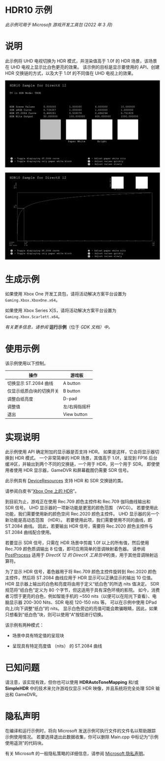 # HDR10 示例

*此示例可用于 Microsoft 游戏开发工具包 (2022 年 3 月)*

# 说明

此示例将 UHD 电视切换为 HDR 模式，并渲染值高于 1.0f 的 HDR 场景，该场景在 UHD 电视上显示比白色更亮的效果。 该示例的目标是显示要使用的 API、创建 HDR 交换链的方式，以及大于 1.0f 的不同值在 UHD 电视上的效果。

![A picture containing timeline Description automatically generated](./media/image1.png)

![Text Description automatically generated](./media/image2.png)

# 生成示例

如果使用 Xbox One 开发工具包，请将活动解决方案平台设置为 `Gaming.Xbox.XboxOne.x64`。

如果使用 Xbox Series X|S，请将活动解决方案平台设置为 `Gaming.Xbox.Scarlett.x64`。

*有关更多信息，请参阅*&nbsp;__运行示例__（位于 *GDK&nbsp;文档）中。*

# 使用示例

该示例使用以下控制。

| 操作 | 游戏板 |
|---|---|
| 切换显示 ST.2084 曲线 | A button |
| 仅显示纸质白块的切换开关 | B button |
| 调整白纸亮度 | D-pad |
| 调整值 | 左/右拇指摇杆 |
| 退出 | View button |

# 实现说明

此示例使用 API 确定附加的显示器是否支持 HDR。 如果是这样，它会将显示器切换到 HDR 模式。 一个非常简单的 HDR 场景，其值高于 1.0f，呈现到 FP16 后台缓冲区，并输出到两个不同的交换链，一个用于 HDR，另一个用于 SDR。 即使使用者使用 HDR 显示器，GameDVR 和屏幕截图仍需要 SDR 信号。

此示例具有
[DeviceResources](https://github.com/Microsoft/DirectXTK12/wiki/DeviceResources)
支持 HDR 和 SDR 交换链的类。

请参阅白皮书&ldquo;[Xbox One 上的 HDR](http://aka.ms/hdr-on-xbox-one)&rdquo;。

到目前为止，游戏正在使用 Rec.709 颜色主控件和 Rec.709 伽玛曲线输出和 SDR 信号。 UHD 显示器的一项新功能是更宽的颜色范围 （WCG）。 若要使用此功能，我们需要使用新的颜色空间 Rec.2020 颜色主控件。 UHD 显示器的另一个新功能是高动态范围 （HDR）。 若要使用此项，我们需要使用不同的曲线，即 ST.2084 曲线。 因此，若要输出 HDR 信号，需要将 Rec.2020 颜色主控件与 ST.2084 曲线配合使用。

若要显示 SDR 信号，只需在 HDR 场景中剪裁 1.0f 以上的所有值，然后使用 Rec.709 颜色质调输出 8 位值，即可应用简单的音调映射着色器。 请参阅
[PostProcess](https://github.com/Microsoft/DirectXTK12/wiki/PostProcess)
适用于 *DirectX 12 的 DirectX 工具包中*的类，用于其他音调映射运算符。

为了显示 HDR 信号，着色器用于将 Rec.709 颜色主控件旋转到 Rec.2020 颜色主控件，然后将 ST.2084 曲线应用于 HDR 显示可以正确显示的输出 10 位值。 HDR 显示器上输出的白色和亮度将由用于定义&ldquo;纸白色&rdquo;的所选 nits 值决定。 SDR 规范将&ldquo;纸白色&rdquo;定义为 80 个字节，但这适用于具有深色环境的影院。 如今，消费者习惯于更亮的白色，例如智能手机的 \~550 nits（以便可以在阳光下查看）、电脑显示器 200-300 Nits、SDR 电视 120-150 nits 等。 可以在示例中使用 DPad 向上/向下调整&ldquo;纸白&rdquo;的 nits。 显示白色旁边的亮值可能会欺骗眼睛，因此，如果只想看到&ldquo;纸白色&rdquo;块，则可以使用&ldquo;A&rdquo;按钮进行切换。

该示例有两种模式：

- 场景中具有特定值的呈现块

- 呈现具有特定亮度值 （nits） 的 ST.2084 曲线

# 已知问题

请注意，该实现有效，但你也可以使用 **HDRAutoToneMapping** 和/或 **SimpleHDR** 中的技术来允许游戏仅显示 HDR 映像，并且系统将完全处理 SDR 输出和 GameDVR。

# 隐私声明

在编译和运行示例时，将向 Microsoft 发送示例可执行文件的文件名以帮助跟踪示例使用情况。 若要选择退出此数据收集，你可以删除 Main.cpp 中标记为&ldquo;示例使用遥测&rdquo;的代码块。

有关 Microsoft 的一般隐私策略的详细信息，请参阅 [Microsoft 隐私声明](https://privacy.microsoft.com/en-us/privacystatement/)。


